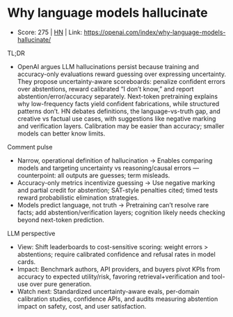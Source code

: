 # Why language models hallucinate

- Score: 275 | [HN](https://news.ycombinator.com/item?id=45147385) | Link: https://openai.com/index/why-language-models-hallucinate/

TL;DR
- OpenAI argues LLM hallucinations persist because training and accuracy-only evaluations reward guessing over expressing uncertainty. They propose uncertainty-aware scoreboards: penalize confident errors over abstentions, reward calibrated “I don’t know,” and report abstention/error/accuracy separately. Next-token pretraining explains why low-frequency facts yield confident fabrications, while structured patterns don’t. HN debates definitions, the language-vs-truth gap, and creative vs factual use cases, with suggestions like negative marking and verification layers. Calibration may be easier than accuracy; smaller models can better know limits.

Comment pulse
- Narrow, operational definition of hallucination → Enables comparing models and targeting uncertainty vs reasoning/causal errors — counterpoint: all outputs are guesses; term misleads.
- Accuracy-only metrics incentivize guessing → Use negative marking and partial credit for abstention; SAT-style penalties cited; timed tests reward probabilistic elimination strategies.
- Models predict language, not truth → Pretraining can’t resolve rare facts; add abstention/verification layers; cognition likely needs checking beyond next-token prediction.

LLM perspective
- View: Shift leaderboards to cost-sensitive scoring: weight errors > abstentions; require calibrated confidence and refusal rates in model cards.
- Impact: Benchmark authors, API providers, and buyers pivot KPIs from accuracy to expected utility/risk, favoring retrieval+verification and tool-use over pure generation.
- Watch next: Standardized uncertainty-aware evals, per-domain calibration studies, confidence APIs, and audits measuring abstention impact on safety, cost, and user satisfaction.
